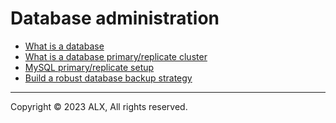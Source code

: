 Database administration
=======================

*   [What is a database](https://www.techtarget.com/searchdatamanagement/definition/database)
*   [What is a database primary/replicate cluster](https://www.digitalocean.com/community/tutorials/how-to-choose-a-redundancy-plan-to-ensure-high-availability#sql-replication)
*   [MySQL primary/replicate setup](https://www.digitalocean.com/community/tutorials/how-to-set-up-replication-in-mysql)
*   [Build a robust database backup strategy](https://www.databasejournal.com/ms-sql/developing-a-sql-server-backup-strategy/)

-----

Copyright © 2023 ALX, All rights reserved.

